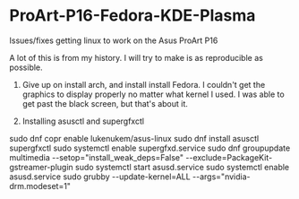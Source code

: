 # ProArt-P16-Fedora-KDE-Plasma
Issues/fixes getting linux to work on the Asus ProArt P16

A lot of this is from my history. I will try to make is as reproducible as possible.

1. Give up on install arch, and install install Fedora. I couldn't get the graphics to display properly no matter what kernel I used. I was able to get past the black screen, but that's about it.
  

2. Installing asusctl and supergfxctl

sudo dnf copr enable lukenukem/asus-linux
sudo dnf install asusctl supergfxctl
sudo systemctl enable supergfxd.service
sudo dnf groupupdate multimedia --setop="install_weak_deps=False" --exclude=PackageKit-gstreamer-plugin
sudo systemctl start asusd.service 
sudo systemctl enable asusd.service
sudo grubby --update-kernel=ALL --args="nvidia-drm.modeset=1"
